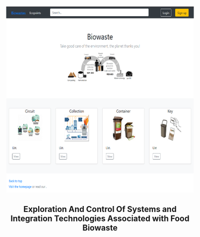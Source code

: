 <p align="center"> 
  <img src="image/Biowaste.png" alt="Pacman Logo" width="635px" height="500px">
</p>
<h2 align="center"> Exploration And Control Of Systems and Integration Technologies Associated with Food Biowaste </h2>

